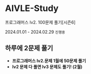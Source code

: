 # AIVLE-Study

프로그래머스 lv2. 100문제 풀기[시즌6]

2024.01.01 - 2024.02.29 `진행중`

## 하루에 2문제 풀기

- **프로그래머스 lv2.문제 1월에 50문제 풀기**
- **lv2 문제 다 풀면 lv3 문제도 풀기! (2월)**
